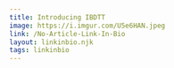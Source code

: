 ```yaml
---
title: Introducing IBDTT
image: https://i.imgur.com/U5e6HAN.jpeg
link: /No-Article-Link-In-Bio
layout: linkinbio.njk
tags: linkinbio
---
```

